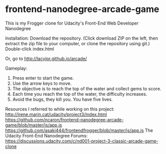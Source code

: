 frontend-nanodegree-arcade-game
===============================
This is my Frogger clone for Udacity's Front-End Web Developer Nanodegree


Installation: Download the repository.
(Click download ZIP on the left, then extract the zip file to your computer, or clone the repository using git.)
Double-click index.html

Or, go to http://lacyjpr.github.io/arcade/


Gameplay:
1. Press enter to start the game.
2. Use the arrow keys to move.
3. The objective is to reach the top of the water and collect gems to score.
4. Each time you reach the top of the water, the difficulty increases.
5. Avoid the bugs, they kill you. You have five lives.

Resources I referred to while working on this project:
http://irene.marin.cat/udacity/project3/index.html
https://github.com/ncaron/frontend-nanodegree-arcade-game/blob/master/js/app.js
https://github.com/asaki444/frontendfrogger/blob/master/js/app.js
The Udacity Front-End Nanodegree Forums: https://discussions.udacity.com/c/nd001-project-3-classic-arcade-game-clone

